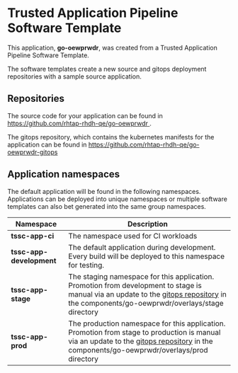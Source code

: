 # Trusted Application Pipeline Software Template

This application, **go-oewprwdr**, was created from a Trusted Application Pipeline Software Template.

The software templates create a new source and gitops deployment repositories with a sample source application. 

## Repositories

The source code for your application can be found in [https://github.com/rhtap-rhdh-qe/go-oewprwdr ](https://github.com/rhtap-rhdh-qe/go-oewprwdr ).
 
The gitops repository, which contains the kubernetes manifests for the application can be found in 
[https://github.com/rhtap-rhdh-qe/go-oewprwdr-gitops ](https://github.com/rhtap-rhdh-qe/go-oewprwdr-gitops ) 

## Application namespaces 

The default application will be found in the following namespaces. Applications can be deployed into unique namespaces or multiple software templates can also bet generated into the same group namespaces.  

|  Namespace   |  Description   |  
| -------- | -------- |
| **tssc-app-ci** | The namespace used for CI workloads |
| **tssc-app-development** | The default application during development. Every build will be deployed to this namespace for testing. |
| **tssc-app-stage** | The staging namespace for this application. Promotion from development to stage is manual via an update to the [gitops repository](https://github.com/rhtap-rhdh-qe/go-oewprwdr-gitops ) in the components/go-oewprwdr/overlays/stage directory |
| **tssc-app-prod** | The production namespace for this application. Promotion from stage to production is manual via an update to the [gitops repository](https://github.com/rhtap-rhdh-qe/go-oewprwdr-gitops ) in the components/go-oewprwdr/overlays/prod directory |
